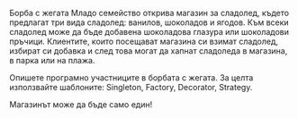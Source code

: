 Борба с жегата
Младо семейство открива магазин за сладолед, където предлагат три вида сладолед: ванилов, шоколадов и ягодов.
Към всеки сладолед може да бъде добавена шоколадова глазура или шоколадови пръчици.
Клиентите, които посещават магазина си взимат сладолед, избират си добавка и след това могат да хапнат сладоледа в магазина, в парка или на плажа.

Опишете програмно участниците в борбата с жегата. За целта използвайте шаблоните: Singleton, Factory, Decorator, Strategy.

Магазинът може да бъде само един!
